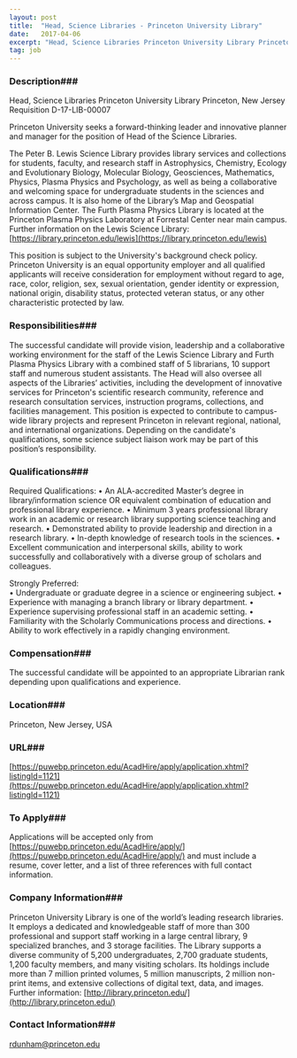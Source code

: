 ```yaml
---
layout: post
title:  "Head, Science Libraries - Princeton University Library"
date:   2017-04-06
excerpt: "Head, Science Libraries Princeton University Library Princeton, New Jersey Requisition D-17-LIB-00007 Princeton University seeks a forward-thinking leader and innovative planner and manager for the position of Head of the Science Libraries. The Peter B. Lewis Science Library provides library services and collections for students, faculty, and research staff in Astrophysics,..."
tag: job
---
```


### Description###

Head, Science Libraries
Princeton University Library
Princeton, New Jersey
Requisition D-17-LIB-00007

Princeton University seeks a forward-thinking leader and innovative planner and manager for the position of Head of the Science Libraries. 

The Peter B. Lewis Science Library provides library services and collections for students, faculty, and research staff in Astrophysics, Chemistry, Ecology and Evolutionary Biology, Molecular Biology, Geosciences, Mathematics, Physics, Plasma Physics and Psychology, as well as being a collaborative and welcoming space for undergraduate students in the sciences and across campus. It is also home of the Library’s Map and Geospatial Information Center. The Furth Plasma Physics Library is located at the Princeton Plasma Physics Laboratory at Forrestal Center near main campus. Further information on the Lewis Science Library: [https://library.princeton.edu/lewis](https://library.princeton.edu/lewis)

 This position is subject to the University's background check policy. Princeton University is an equal opportunity employer and all qualified applicants will receive consideration for employment without regard to age, race, color, religion, sex, sexual orientation, gender identity or expression, national origin, disability status, protected veteran status, or any other characteristic protected by law.



### Responsibilities###

The successful candidate will provide vision, leadership and a collaborative working environment for the staff of the Lewis Science Library and Furth Plasma Physics Library with a combined staff of 5 librarians, 10 support staff and numerous student assistants. The Head will also oversee all aspects of the Libraries’ activities, including the development of innovative services for Princeton's scientific research community, reference and research consultation services, instruction programs, collections, and facilities management. This position is expected to contribute to campus-wide library projects and represent Princeton in relevant regional, national, and international organizations. Depending on the candidate's qualifications, some science subject liaison work may be part of this position’s responsibility.


### Qualifications###

Required Qualifications:
•	An ALA-accredited Master’s degree in library/information science OR equivalent combination of education and professional library experience. 
•	Minimum 3 years professional library work in an academic or research library supporting science teaching and research.
•	Demonstrated ability to provide leadership and direction in a research library.
•	In-depth knowledge of research tools in the sciences.
•	Excellent communication and interpersonal skills, ability to work successfully and collaboratively with a diverse group of scholars and colleagues.

Strongly Preferred: 	
•	Undergraduate or graduate degree in a science or engineering subject. 
•	Experience with managing a branch library or library department.
•	Experience supervising professional staff in an academic setting.
•	Familiarity with the Scholarly Communications process and directions.
•	Ability to work effectively in a rapidly changing environment.


### Compensation###

The successful candidate will be appointed to an appropriate Librarian rank depending upon qualifications and experience.


### Location###

Princeton, New Jersey, USA


### URL###

[https://puwebp.princeton.edu/AcadHire/apply/application.xhtml?listingId=1121](https://puwebp.princeton.edu/AcadHire/apply/application.xhtml?listingId=1121)

### To Apply###

Applications will be accepted only from [https://puwebp.princeton.edu/AcadHire/apply/](https://puwebp.princeton.edu/AcadHire/apply/) and must include a resume, cover letter, and a list of three references with full contact information. 


### Company Information###

Princeton University Library is one of the world’s leading research libraries. It employs a dedicated and knowledgeable staff of more than 300 professional and support staff working in a large central library, 9 specialized branches, and 3 storage facilities. The Library supports a diverse community of 5,200 undergraduates, 2,700 graduate students, 1,200 faculty members, and many visiting scholars.  Its holdings include more than 7 million printed volumes, 5 million manuscripts, 2 million non-print items, and extensive collections of digital text, data, and images.  Further information: [http://library.princeton.edu/](http://library.princeton.edu/)


### Contact Information###

rdunham@princeton.edu

